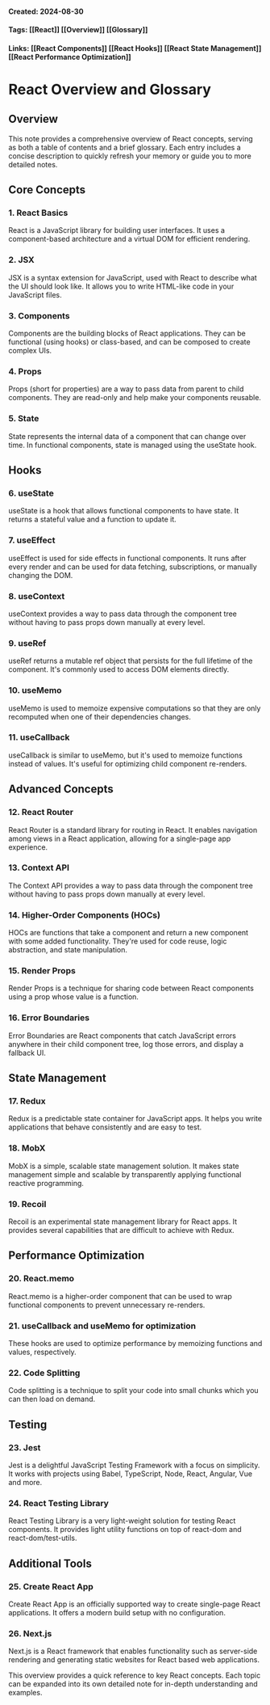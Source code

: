#### Created: 2024-08-30
#### Tags: [[React]] [[Overview]] [[Glossary]]
#### Links: [[React Components]] [[React Hooks]] [[React State Management]] [[React Performance Optimization]]

# React Overview and Glossary

## Overview
This note provides a comprehensive overview of React concepts, serving as both a table of contents and a brief glossary. Each entry includes a concise description to quickly refresh your memory or guide you to more detailed notes.

## Core Concepts

### 1. React Basics
React is a JavaScript library for building user interfaces. It uses a component-based architecture and a virtual DOM for efficient rendering.

### 2. JSX
JSX is a syntax extension for JavaScript, used with React to describe what the UI should look like. It allows you to write HTML-like code in your JavaScript files.

### 3. Components
Components are the building blocks of React applications. They can be functional (using hooks) or class-based, and can be composed to create complex UIs.

### 4. Props
Props (short for properties) are a way to pass data from parent to child components. They are read-only and help make your components reusable.

### 5. State
State represents the internal data of a component that can change over time. In functional components, state is managed using the useState hook.

## Hooks

### 6. useState
useState is a hook that allows functional components to have state. It returns a stateful value and a function to update it.

### 7. useEffect
useEffect is used for side effects in functional components. It runs after every render and can be used for data fetching, subscriptions, or manually changing the DOM.

### 8. useContext
useContext provides a way to pass data through the component tree without having to pass props down manually at every level.

### 9. useRef
useRef returns a mutable ref object that persists for the full lifetime of the component. It's commonly used to access DOM elements directly.

### 10. useMemo
useMemo is used to memoize expensive computations so that they are only recomputed when one of their dependencies changes.

### 11. useCallback
useCallback is similar to useMemo, but it's used to memoize functions instead of values. It's useful for optimizing child component re-renders.

## Advanced Concepts

### 12. React Router
React Router is a standard library for routing in React. It enables navigation among views in a React application, allowing for a single-page app experience.

### 13. Context API
The Context API provides a way to pass data through the component tree without having to pass props down manually at every level.

### 14. Higher-Order Components (HOCs)
HOCs are functions that take a component and return a new component with some added functionality. They're used for code reuse, logic abstraction, and state manipulation.

### 15. Render Props
Render Props is a technique for sharing code between React components using a prop whose value is a function.

### 16. Error Boundaries
Error Boundaries are React components that catch JavaScript errors anywhere in their child component tree, log those errors, and display a fallback UI.

## State Management

### 17. Redux
Redux is a predictable state container for JavaScript apps. It helps you write applications that behave consistently and are easy to test.

### 18. MobX
MobX is a simple, scalable state management solution. It makes state management simple and scalable by transparently applying functional reactive programming.

### 19. Recoil
Recoil is an experimental state management library for React apps. It provides several capabilities that are difficult to achieve with Redux.

## Performance Optimization

### 20. React.memo
React.memo is a higher-order component that can be used to wrap functional components to prevent unnecessary re-renders.

### 21. useCallback and useMemo for optimization
These hooks are used to optimize performance by memoizing functions and values, respectively.

### 22. Code Splitting
Code splitting is a technique to split your code into small chunks which you can then load on demand.

## Testing

### 23. Jest
Jest is a delightful JavaScript Testing Framework with a focus on simplicity. It works with projects using Babel, TypeScript, Node, React, Angular, Vue and more.

### 24. React Testing Library
React Testing Library is a very light-weight solution for testing React components. It provides light utility functions on top of react-dom and react-dom/test-utils.

## Additional Tools

### 25. Create React App
Create React App is an officially supported way to create single-page React applications. It offers a modern build setup with no configuration.

### 26. Next.js
Next.js is a React framework that enables functionality such as server-side rendering and generating static websites for React based web applications.

This overview provides a quick reference to key React concepts. Each topic can be expanded into its own detailed note for in-depth understanding and examples.